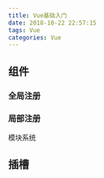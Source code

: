 ```yaml
---
title: Vue基础入门
date: 2018-10-22 22:57:15
tags: Vue
categories: Vue
---
```


## 组件

### 全局注册

### 局部注册

模块系统

## 插槽
